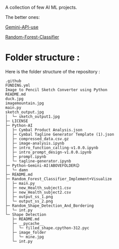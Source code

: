 A collection of few AI ML projects.

The better ones:

[Gemini-API-use](https://github.com/Soumilgit/AI_ML_Projects/tree/main/Python-AI)

[Random-Forest-Classifier](https://github.com/Soumilgit/AI_ML_Projects/tree/main/Random_Forest_Classifier_Implement%2BVisualize)

# Folder structure :
Here is the folder structure of the repository :
```
.github
FUNDING.yml
Image to Pencil Sketch Converter using Python
README.md
duck.jpg
imagemountain.jpg
main.py
sketch_output.jpg
│  └─ sketch_output1.jpg
├─ LICENSE
├─ Python-AI
│  ├─ Cymbal Product Analysis.json
│  ├─ Cymbal Tagline Generator Template (1).json
│  ├─ compressed_data.csv.gz
│  ├─ image-analysis.ipynb
│  ├─ intro_function_calling-v1.0.0.ipynb
│  ├─ intro_prompt_design-v1.0.0.ipynb
│  ├─ prompt.ipynb
│  └─ tagline-generator.ipynb
├─ Python-Gemini-AI(ABOVEFOLDER😉
│  └─ damn
├─ README.md
├─ Random_Forest_Classifier_Implement+Visualize
│  ├─ main.py
│  ├─ new_Health_subject1.csv
│  ├─ new_Health_subject2.csv
│  ├─ output_ss_1.png
│  └─ output_ss_2.png
├─ Random_Shape_Detection_And_Bordering
│  └─ int.py
└─ Shape Detection
   ├─ README.md
   ├─ __pycache__
   │  └─ filled_shape.cpython-312.pyc
   ├─ image_folder
   │  └─ mine.jpg
   └─ int.py
```
